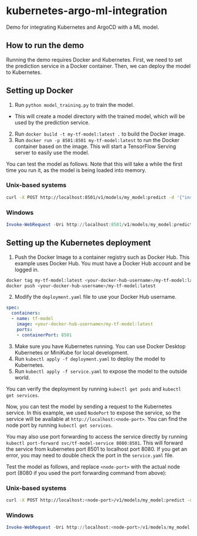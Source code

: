 # kubernetes-argo-ml-integration
Demo for integrating Kubernetes and ArgoCD with a ML model.

## How to run the demo
Running the demo requires Docker and Kubernetes. First, we need to set the prediction service in a Docker container. Then, we can deploy the model to Kubernetes.

## Setting up Docker
1. Run `python model_training.py` to train the model.
- This will create a model directory with the trained model, which will be used by the prediction service.
2. Run `docker build -t my-tf-model:latest .` to build the Docker image.
3. Run `docker run -p 8501:8501 my-tf-model:latest` to run the Docker container based on the image. This will start a TensorFlow Serving server to easily use the model.

You can test the model as follows. Note that this will take a while the first time you run it, as the model is being loaded into memory.

### Unix-based systems
```bash
curl -X POST http://localhost:8501/v1/models/my_model:predict -d '{"instances": [[0.1, 0.2, 0.3, 0.4, 0.5, 0.6, 0.7, 0.8, 0.9, 1.0]]}'
```

### Windows
```powershell
Invoke-WebRequest -Uri http://localhost:8501/v1/models/my_model:predict -Method POST -Body '{"instances": [[0.1, 0.2, 0.3, 0.4, 0.5, 0.6, 0.7, 0.8, 0.9, 1.0]]}' -ContentType "application/json"
```

## Setting up the Kubernetes deployment
1. Push the Docker Image to a container registry such as Docker Hub. This example uses Docker Hub. You must have a Docker Hub account and be logged in.
```bash
docker tag my-tf-model:latest <your-docker-hub-username>/my-tf-model:latest
docker push <your-docker-hub-username>/my-tf-model:latest
```

2. Modify the `deployment.yaml` file to use your Docker Hub username.
```yaml
spec:
  containers:
  - name: tf-model
    image: <your-docker-hub-username>/my-tf-model:latest
    ports:
    - containerPort: 8501
```

3. Make sure you have Kubernetes running. You can use Docker Desktop Kubernetes or MiniKube for local development.
4. Run `kubectl apply -f deployment.yaml` to deploy the model to Kubernetes.
5. Run `kubectl apply -f service.yaml` to expose the model to the outside world.

You can verify the deployment by running `kubectl get pods` and `kubectl get services`.

Now, you can test the model by sending a request to the Kubernetes service. In this example, we used `NodePort` to expose the service, so the service will be available at `http://localhost:<node-port>`. You can find the node port by running `kubectl get services`.

You may also use port forwarding to access the service directly by running `kubectl port-forward svc/tf-model-service 8080:8501`. This will forward the service from kubernetes port 8501 to localhost port 8080. If you get an error, you may need to double check the port in the `service.yaml` file.

Test the model as follows, and replace `<node-port>` with the actual node port (8080 if you used the port forwarding command from above):

### Unix-based systems
```bash
curl -X POST http://localhost:<node-port>/v1/models/my_model:predict -d '{"instances": [[0.1, 0.2, 0.3, 0.4, 0.5, 0.6, 0.7, 0.8, 0.9, 1.0]]}'
```

### Windows
```powershell
Invoke-WebRequest -Uri http://localhost:<node-port>/v1/models/my_model:predict -Method POST -Body '{"instances": [[0.1, 0.2, 0.3, 0.4, 0.5, 0.6, 0.7, 0.8, 0.9, 1.0]]}' -ContentType "application/json"
```